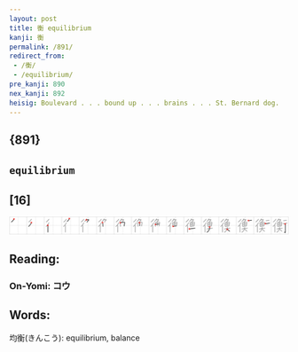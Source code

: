```yaml
---
layout: post
title: 衡 equilibrium
kanji: 衡
permalink: /891/
redirect_from:
 - /衡/
 - /equilibrium/
pre_kanji: 890
nex_kanji: 892
heisig: Boulevard . . . bound up . . . brains . . . St. Bernard dog.
---
```


## {891}

## `equilibrium`

## [16]

<div class="stroke"><img src="../images/E8A1A1.png" /></div>

## Reading:

### On-Yomi: コウ

## Words:

均衡(きんこう): equilibrium, balance
